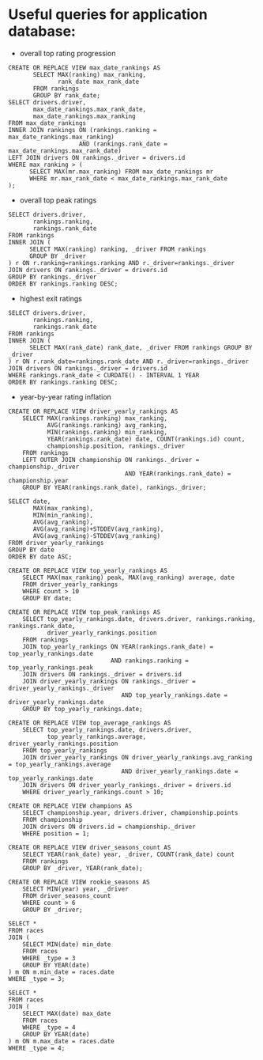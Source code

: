 Useful queries for application database:
=======================================

 * overall top rating progression

```
CREATE OR REPLACE VIEW max_date_rankings AS
       SELECT MAX(ranking) max_ranking,
              rank_date max_rank_date
       FROM rankings
       GROUP BY rank_date;
SELECT drivers.driver,
       max_date_rankings.max_rank_date,
       max_date_rankings.max_ranking
FROM max_date_rankings
INNER JOIN rankings ON (rankings.ranking = max_date_rankings.max_ranking)
                    AND (rankings.rank_date = max_date_rankings.max_rank_date)
LEFT JOIN drivers ON rankings._driver = drivers.id
WHERE max_ranking > (
      SELECT MAX(mr.max_ranking) FROM max_date_rankings mr
      WHERE mr.max_rank_date < max_date_rankings.max_rank_date
);
```

 * overall top peak ratings

```
SELECT drivers.driver,
       rankings.ranking,
       rankings.rank_date
FROM rankings
INNER JOIN (
      SELECT MAX(ranking) ranking, _driver FROM rankings
      GROUP BY _driver
) r ON r.ranking=rankings.ranking AND r._driver=rankings._driver
JOIN drivers ON rankings._driver = drivers.id
GROUP BY rankings._driver
ORDER BY rankings.ranking DESC;
```

 * highest exit ratings

```
SELECT drivers.driver,
       rankings.ranking,
       rankings.rank_date
FROM rankings
INNER JOIN (
      SELECT MAX(rank_date) rank_date, _driver FROM rankings GROUP BY _driver
) r ON r.rank_date=rankings.rank_date AND r._driver=rankings._driver
JOIN drivers ON rankings._driver = drivers.id
WHERE rankings.rank_date < CURDATE() - INTERVAL 1 YEAR
ORDER BY rankings.ranking DESC;
```

 * year-by-year rating inflation

```
CREATE OR REPLACE VIEW driver_yearly_rankings AS
    SELECT MAX(rankings.ranking) max_ranking,
           AVG(rankings.ranking) avg_ranking,
           MIN(rankings.ranking) min_ranking,
           YEAR(rankings.rank_date) date, COUNT(rankings.id) count,
           championship.position, rankings._driver
    FROM rankings
    LEFT OUTER JOIN championship ON rankings._driver = championship._driver
                                 AND YEAR(rankings.rank_date) = championship.year
    GROUP BY YEAR(rankings.rank_date), rankings._driver;

SELECT date,
       MAX(max_ranking),
       MIN(min_ranking),
       AVG(avg_ranking),
       AVG(avg_ranking)+STDDEV(avg_ranking),
       AVG(avg_ranking)-STDDEV(avg_ranking)
FROM driver_yearly_rankings
GROUP BY date
ORDER BY date ASC;
```


    CREATE OR REPLACE VIEW top_yearly_rankings AS
        SELECT MAX(max_ranking) peak, MAX(avg_ranking) average, date
        FROM driver_yearly_rankings
        WHERE count > 10
        GROUP BY date;

    CREATE OR REPLACE VIEW top_peak_rankings AS
        SELECT top_yearly_rankings.date, drivers.driver, rankings.ranking, rankings.rank_date,
               driver_yearly_rankings.position
        FROM rankings
        JOIN top_yearly_rankings ON YEAR(rankings.rank_date) = top_yearly_rankings.date
                                 AND rankings.ranking = top_yearly_rankings.peak
        JOIN drivers ON rankings._driver = drivers.id
        JOIN driver_yearly_rankings ON rankings._driver = driver_yearly_rankings._driver
                                    AND top_yearly_rankings.date = driver_yearly_rankings.date
        GROUP BY top_yearly_rankings.date;

    CREATE OR REPLACE VIEW top_average_rankings AS
        SELECT top_yearly_rankings.date, drivers.driver,
               top_yearly_rankings.average, driver_yearly_rankings.position
        FROM top_yearly_rankings
        JOIN driver_yearly_rankings ON driver_yearly_rankings.avg_ranking = top_yearly_rankings.average
                                    AND driver_yearly_rankings.date = top_yearly_rankings.date
        JOIN drivers ON driver_yearly_rankings._driver = drivers.id
        WHERE driver_yearly_rankings.count > 10;

    CREATE OR REPLACE VIEW champions AS
        SELECT championship.year, drivers.driver, championship.points
        FROM championship
        JOIN drivers ON drivers.id = championship._driver
        WHERE position = 1;

    CREATE OR REPLACE VIEW driver_seasons_count AS
        SELECT YEAR(rank_date) year, _driver, COUNT(rank_date) count
        FROM rankings
        GROUP BY _driver, YEAR(rank_date);

    CREATE OR REPLACE VIEW rookie_seasons AS
        SELECT MIN(year) year, _driver
        FROM driver_seasons_count
        WHERE count > 6
        GROUP BY _driver;

    SELECT *
    FROM races
    JOIN (
        SELECT MIN(date) min_date
        FROM races
        WHERE _type = 3
        GROUP BY YEAR(date)
    ) m ON m.min_date = races.date
    WHERE _type = 3;

    SELECT *
    FROM races
    JOIN (
        SELECT MAX(date) max_date
        FROM races
        WHERE _type = 4
        GROUP BY YEAR(date)
    ) m ON m.max_date = races.date
    WHERE _type = 4;

